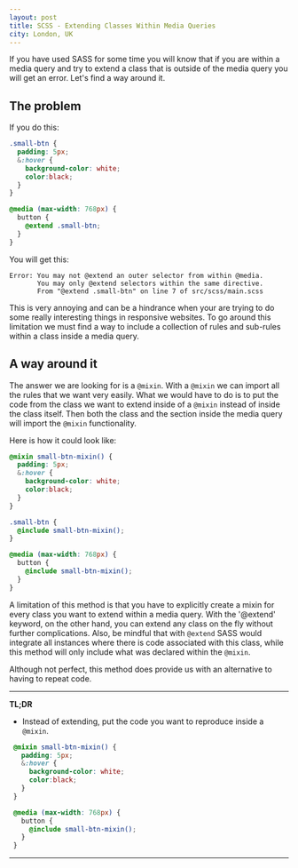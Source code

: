 ```yaml
---
layout: post
title: SCSS - Extending Classes Within Media Queries
city: London, UK
---
```

If you have used SASS for some time you will know that if you are within a
media query and try to extend a class that is outside of the media query
you will get an error. Let's find a way around it.


## The problem

If you do this:

``` scss
.small-btn {
  padding: 5px;
  &:hover {
    background-color: white;
    color:black;
  }
}

@media (max-width: 768px) {
  button {
    @extend .small-btn;
  }
}
```

You will get this:

```
Error: You may not @extend an outer selector from within @media.
       You may only @extend selectors within the same directive.
       From "@extend .small-btn" on line 7 of src/scss/main.scss
```

This is very annoying and can be a hindrance when your are trying to do
some really interesting things in responsive websites. To go around this
limitation we must find a way to include a collection of rules and sub-rules
within a class inside a media query.

## A way around it

The answer we are looking for is a `@mixin`. With a `@mixin` we can import
all the rules that we want very easily. What we would have to do is to put
the code from the class we want to extend inside of a `@mixin` instead of
inside the class itself. Then both the class and the section inside the media
query will import the `@mixin` functionality.


Here is how it could look like:

``` scss
@mixin small-btn-mixin() {
  padding: 5px;
  &:hover {
    background-color: white;
    color:black;
  }
}

.small-btn {
  @include small-btn-mixin();
}

@media (max-width: 768px) {
  button {
    @include small-btn-mixin();
  }
}
```

A limitation of this method is that you have to explicitly create a mixin for
every class you want to extend within a media query.  With the '@extend' keyword,
on the other hand, you can extend any class on the fly without further
complications. Also, be mindful that with
`@extend` SASS would integrate all instances where there is code associated with
this class, while this method will only include what was declared within the
`@mixin`.


Although not perfect, this method does provide us with an alternative
to having to repeat code.

---
**TL;DR**

- Instead of extending, put the code you want to reproduce inside a `@mixin`.

``` scss
 @mixin small-btn-mixin() {
   padding: 5px;
   &:hover {
     background-color: white;
     color:black;
   }
 }

 @media (max-width: 768px) {
   button {
     @include small-btn-mixin();
   }
 }
```

---
